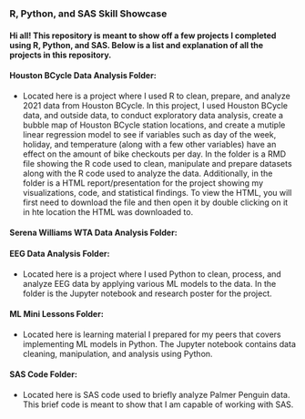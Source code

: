 ### R, Python, and SAS Skill Showcase


#### Hi all! This repository is meant to show off a few projects I completed using R, Python, and SAS. Below is a list and explanation of all the projects in this repository.



#### Houston BCycle Data Analysis Folder: 
- Located here is a project where I used R to clean, prepare, and analyze 2021 data from Houston BCycle. In this project, I used Houston BCycle data, and outside data, to conduct exploratory data analysis, create a bubble map of Houston BCycle station locations, and create a mutiple linear regression model to see if variables such as day of the week, holiday, and temperature (along with a few other variables) have an effect on the amount of bike checkouts per day. In the folder is a RMD file showing the R code used to clean, manipulate and prepare datasets along with the R code used to analyze the data. Additionally, in the folder is a HTML report/presentation for the project showing my visualizations, code, and statistical findings. To view the HTML, you will first need to download the file and then open it by double clicking on it in hte location the HTML was downloaded to. 


#### Serena Williams WTA Data Analysis Folder:


#### EEG Data Analysis Folder: 
- Located here is a project where I used Python to clean, process, and analyze EEG data by applying various ML models to the data. In the folder is the Jupyter notebook and research poster for the project. 


#### ML Mini Lessons Folder:
- Located here is learning material I prepared for my peers that covers implementing ML models in Python. The Jupyter notebook contains data cleaning, manipulation, and analysis using Python.


#### SAS Code Folder: 
- Located here is SAS code used to briefly analyze Palmer Penguin data. This brief code is meant to show that I am capable of working with SAS. 

